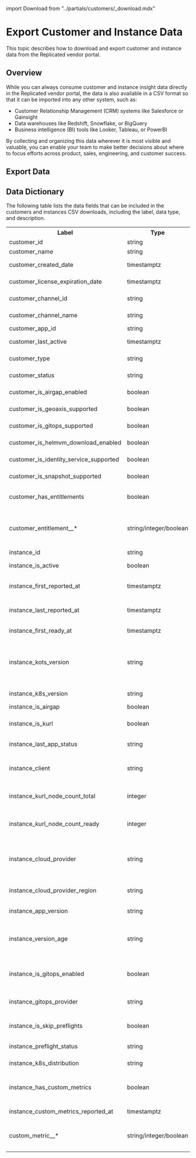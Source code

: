 import Download from "../partials/customers/_download.mdx"

# Export Customer and Instance Data

This topic describes how to download and export customer and instance data from the Replicated vendor portal.

## Overview

While you can always consume customer and instance insight data directly in the Replicated vendor portal, the data is also available in a CSV format so that it can be imported into any other system, such as:
* Customer Relationship Management (CRM) systems like Salesforce or Gainsight
* Data warehouses like Redshift, Snowflake, or BigQuery
* Business intelligence (BI) tools like Looker, Tableau, or PowerBI

By collecting and organizing this data wherever it is most visible and valuable, you can enable your team to make better decisions about where to focus efforts across product, sales, engineering, and customer success.

## Export Data

<Download/>

## Data Dictionary

The following table lists the data fields that can be included in the customers and instances CSV downloads, including the label, data type, and description.

<table>
    <tr>
        <th width="10%">Label</th>
        <th width="10%">Type</th>
        <th width="80%">Description</th>
    </tr>
    <tr>
        <td>customer_id</td>
        <td>string</td>
        <td>Customer identifier</td>
    </tr>
    <tr>
        <td>customer_name</td>
        <td>string</td>
        <td>The customer name</td>
    </tr>
    <tr>
        <td>customer_created_date</td>
        <td>timestamptz</td>
        <td>The date the license was created</td>
    </tr>
    <tr>
        <td>customer_license_expiration_date</td>
        <td>timestamptz</td>
        <td>The expiration date of the license</td>
    </tr>
    <tr>
        <td>customer_channel_id</td>
        <td>string</td>
        <td>The channel id the customer is assigned</td>
    </tr>
    <tr>
        <td>customer_channel_name</td>
        <td>string</td>
        <td>The channel name the customer is assigned</td>
    </tr>
    <tr>
        <td>customer_app_id</td>
        <td>string</td>
        <td>App identifier</td>
    </tr>
    <tr>
        <td>customer_last_active</td>
        <td>timestamptz</td>
        <td>The date the customer was last active</td>
    </tr>
    <tr>
        <td>customer_type</td>
        <td>string</td>
        <td>One of prod, trial, dev, or community</td>
    </tr>
    <tr>
        <td>customer_status</td>
        <td>string</td>
        <td>The current status of the customer</td>
    </tr>
    <tr>
        <td>customer_is_airgap_enabled</td>
        <td>boolean</td>
        <td>The feature the customer has enabled - Airgap</td>
    </tr>
    <tr>
        <td>customer_is_geoaxis_supported</td>
        <td>boolean</td>
        <td>The feature the customer has enabled - GeoAxis</td>
    </tr>
    <tr>
        <td>customer_is_gitops_supported</td>
        <td>boolean</td>
        <td>The feature the customer has enabled - GitOps</td>
    </tr>
    <tr>
        <td>customer_is_helmvm_download_enabled</td>
        <td>boolean</td>
        <td>The feature the customer has enabled - HelmVM</td>
    </tr>
    <tr>
        <td>customer_is_identity_service_supported</td>
        <td>boolean</td>
        <td>The feature the customer has enabled - Identity</td>
    </tr>
    <tr>
        <td>customer_is_snapshot_supported</td>
        <td>boolean</td>
        <td>The feature the customer has enabled - Snapshot</td>
    </tr>
    <tr>
        <td>customer_has_entitlements</td>
        <td>boolean</td>
        <td>Indicates the presence or absence of entitlements and entitlment_* columns</td>
    </tr>
    <tr>
        <td>customer_entitlement__*</td>
        <td>string/integer/boolean</td>
        <td>The values of any custom license fields configured for the customer. For example, customer_entitlement__active-users.</td>
    </tr>
    <tr>
        <td>instance_id</td>
        <td>string</td>
        <td>Instance identifier</td>
    </tr>
    <tr>
        <td>instance_is_active</td>
        <td>boolean</td>
        <td>The instance has pinged within the last 24 hours</td>
    </tr>
    <tr>
        <td>instance_first_reported_at</td>
        <td>timestamptz</td>
        <td>The timestamp of the first recorded check-in for the instance.</td>
    </tr>
    <tr>
        <td>instance_last_reported_at</td>
        <td>timestamptz</td>
        <td>The timestamp of the last recorded check-in for the instance.</td>
    </tr>
    <tr>
        <td>instance_first_ready_at</td>
        <td>timestamptz</td>
        <td>The timestamp of when the cluster was considered ready</td>
    </tr>
    <tr>
        <td>instance_kots_version</td>
        <td>string</td>
        <td>The version of KOTS or the Replicated SDK that the instance is running. The version is displayed as a Semantic Versioning compliant string.</td>
    </tr>
    <tr>
        <td>instance_k8s_version</td>
        <td>string</td>
        <td>The version of Kubernetes running in the cluster.</td>
    </tr>
    <tr>
        <td>instance_is_airgap</td>
        <td>boolean</td>
        <td>The cluster is airgaped</td>
    </tr>
    <tr>
        <td>instance_is_kurl</td>
        <td>boolean</td>
        <td>The instance is installed in a Replicated kURL cluster (embedded cluster)</td>
    </tr>
    <tr>
        <td>instance_last_app_status</td>
        <td>string</td>
        <td>The instance&#39;s last reported app status</td>
    </tr>
    <tr>
        <td>instance_client</td>
        <td>string</td>
        <td>Indicates whether this instance is managed by KOTS or if it&#39;s a Helm CLI deployed instance using the SDK.</td>
    </tr>
    <tr>
        <td>instance_kurl_node_count_total</td>
        <td>integer</td>
        <td>Total number of nodes in the cluster. Applies only to kURL clusters.</td>
    </tr>
    <tr>
        <td>instance_kurl_node_count_ready</td>
        <td>integer</td>
        <td>Number of nodes in the cluster that are in a healthy state and ready to run Pods. Applies only to kURL clusters.</td>
    </tr>
    <tr>
        <td>instance_cloud_provider</td>
        <td>string</td>
        <td>The cloud provider where the instance is running. Cloud provider is determined by the IP address that makes the request.</td>
    </tr>
    <tr>
        <td>instance_cloud_provider_region</td>
        <td>string</td>
        <td>The cloud provider region where the instance is running. For example, us-central1-b</td>
    </tr>
    <tr>
        <td>instance_app_version</td>
        <td>string</td>
        <td>The current application version</td>
    </tr>
    <tr>
        <td>instance_version_age</td>
        <td>string</td>
        <td>The age (in days) of the currently deployed release. This is relative to the latest available release on the channel.</td>
    </tr>
    <tr>
        <td>instance_is_gitops_enabled</td>
        <td>boolean</td>
        <td>Reflects whether the end user has enabled gitops for deployments in their environment</td>
    </tr>
    <tr>
        <td>instance_gitops_provider</td>
        <td>string</td>
        <td>If GitOps is enabledreflects the GitOps provider in use. For example, GitHub Enterprise.</td>
    </tr>
    <tr>
        <td>instance_is_skip_preflights</td>
        <td>boolean</td>
        <td>Indicates whether an end user elected to skip preflight check warnings or errors</td>
    </tr>
    <tr>
        <td>instance_preflight_status</td>
        <td>string</td>
        <td>The last reported preflight check status for the instance</td>
    </tr>
    <tr>
        <td>instance_k8s_distribution</td>
        <td>string</td>
        <td>The Kubernetes distribution of the cluster.</td>
    </tr>
    <tr>
        <td>instance_has_custom_metrics</td>
        <td>boolean</td>
        <td>Indicates the presence or absence of custom metrics and custom_metric__* columns</td>
    </tr>
    <tr>
        <td>instance_custom_metrics_reported_at</td>
        <td>timestamptz</td>
        <td>Timestamp of latest custom_metric</td>
    </tr>
    <tr>
        <td>custom_metric__*</td>
        <td>string/integer/boolean</td>
        <td>The values of any custom metrics that have been sent by the instance. For example, custom_metric__active_users</td>
    </tr>
</table>